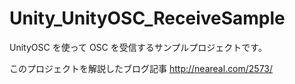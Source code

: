 # Unity_UnityOSC_ReceiveSample

UnityOSC を使って OSC を受信するサンプルプロジェクトです。

このプロジェクトを解説したブログ記事
http://neareal.com/2573/
